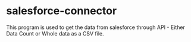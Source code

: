 # salesforce-connector
This program is used to get the data from salesforce through API - Either Data Count or Whole data as a CSV file.
